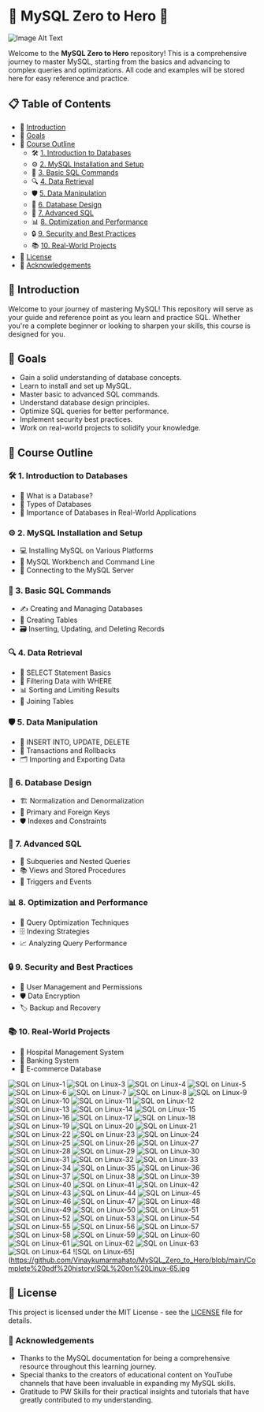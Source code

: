# 🔰 MySQL Zero to Hero 🚀
![Image Alt Text](https://github.com/Vinaykumarmahato/MySQL_Zero_to_Hero/blob/main/Logo%20(1).png)

Welcome to the **MySQL Zero to Hero** repository! This is a comprehensive journey to master MySQL, starting from the basics and advancing to complex queries and optimizations. All code and examples will be stored here for easy reference and practice.

## 📋 Table of Contents
- 🌟 [Introduction](#introduction)
- 🎯 [Goals](#goals)
- 📝 [Course Outline](#course-outline)
  - 🛠️ [1. Introduction to Databases](#1-introduction-to-databases)
  - ⚙️ [2. MySQL Installation and Setup](#2-mysql-installation-and-setup)
  - 📄 [3. Basic SQL Commands](#3-basic-sql-commands)
  - 🔍 [4. Data Retrieval](#4-data-retrieval)
  - 🛡️ [5. Data Manipulation](#5-data-manipulation)
  - 🧱 [6. Database Design](#6-database-design)
  - 🚀 [7. Advanced SQL](#7-advanced-sql)
  - 📊 [8. Optimization and Performance](#8-optimization-and-performance)
  - 🔒 [9. Security and Best Practices](#9-security-and-best-practices)
  - 📚 [10. Real-World Projects](#10-real-world-projects)
- 📜 [License](#license)
- 🙌 [Acknowledgements](#acknowledgements)

## 🌟 Introduction
Welcome to your journey of mastering MySQL! This repository will serve as your guide and reference point as you learn and practice SQL. Whether you're a complete beginner or looking to sharpen your skills, this course is designed for you.

## 🎯 Goals
- Gain a solid understanding of database concepts.
- Learn to install and set up MySQL.
- Master basic to advanced SQL commands.
- Understand database design principles.
- Optimize SQL queries for better performance.
- Implement security best practices.
- Work on real-world projects to solidify your knowledge.

## 📝 Course Outline

### 🛠️ 1. Introduction to Databases
- 📘 What is a Database?
- 📗 Types of Databases
- 📕 Importance of Databases in Real-World Applications

### ⚙️ 2. MySQL Installation and Setup
- 💻 Installing MySQL on Various Platforms
- 🔧 MySQL Workbench and Command Line
- 🔑 Connecting to the MySQL Server

### 📄 3. Basic SQL Commands
- ✍️ Creating and Managing Databases
- 📁 Creating Tables
- 🗃️ Inserting, Updating, and Deleting Records

### 🔍 4. Data Retrieval
- 🔎 SELECT Statement Basics
- 🧮 Filtering Data with WHERE
- 📊 Sorting and Limiting Results
- 🔗 Joining Tables

### 🛡️ 5. Data Manipulation
- 🧩 INSERT INTO, UPDATE, DELETE
- 🔄 Transactions and Rollbacks
- 🗂️ Importing and Exporting Data

### 🧱 6. Database Design
- 🏗️ Normalization and Denormalization
- 🔑 Primary and Foreign Keys
- 🛡️ Indexes and Constraints

### 🚀 7. Advanced SQL
- 🧠 Subqueries and Nested Queries
- 📚 Views and Stored Procedures
- 🧬 Triggers and Events

### 📊 8. Optimization and Performance
- 🚄 Query Optimization Techniques
- 🗄️ Indexing Strategies
- 📈 Analyzing Query Performance

### 🔒 9. Security and Best Practices
- 🔐 User Management and Permissions
- 🛡️ Data Encryption
- 🏷️ Backup and Recovery

### 📚 10. Real-World Projects
- 🏥 Hospital Management System
- 🏦 Banking System
- 🛒 E-commerce Database


![SQL on Linux-1](https://github.com/Vinaykumarmahato/MySQL_Zero_to_Hero/blob/main/Complete%20pdf%20history/SQL%20on%20Linux-1.jpg)
![SQL on Linux-3](https://github.com/Vinaykumarmahato/MySQL_Zero_to_Hero/blob/main/Complete%20pdf%20history/SQL%20on%20Linux-3.jpg)
![SQL on Linux-4](https://github.com/Vinaykumarmahato/MySQL_Zero_to_Hero/blob/main/Complete%20pdf%20history/SQL%20on%20Linux-4.jpg)
![SQL on Linux-5](https://github.com/Vinaykumarmahato/MySQL_Zero_to_Hero/blob/main/Complete%20pdf%20history/SQL%20on%20Linux-5.jpg)
![SQL on Linux-6](https://github.com/Vinaykumarmahato/MySQL_Zero_to_Hero/blob/main/Complete%20pdf%20history/SQL%20on%20Linux-6.jpg)
![SQL on Linux-7](https://github.com/Vinaykumarmahato/MySQL_Zero_to_Hero/blob/main/Complete%20pdf%20history/SQL%20on%20Linux-7.jpg)
![SQL on Linux-8](https://github.com/Vinaykumarmahato/MySQL_Zero_to_Hero/blob/main/Complete%20pdf%20history/SQL%20on%20Linux-8.jpg)
![SQL on Linux-9](https://github.com/Vinaykumarmahato/MySQL_Zero_to_Hero/blob/main/Complete%20pdf%20history/SQL%20on%20Linux-9.jpg)
![SQL on Linux-10](https://github.com/Vinaykumarmahato/MySQL_Zero_to_Hero/blob/main/Complete%20pdf%20history/SQL%20on%20Linux-10.jpg)
![SQL on Linux-11](https://github.com/Vinaykumarmahato/MySQL_Zero_to_Hero/blob/main/Complete%20pdf%20history/SQL%20on%20Linux-11.jpg)
![SQL on Linux-12](https://github.com/Vinaykumarmahato/MySQL_Zero_to_Hero/blob/main/Complete%20pdf%20history/SQL%20on%20Linux-12.jpg)
![SQL on Linux-13](https://github.com/Vinaykumarmahato/MySQL_Zero_to_Hero/blob/main/Complete%20pdf%20history/SQL%20on%20Linux-13.jpg)
![SQL on Linux-14](https://github.com/Vinaykumarmahato/MySQL_Zero_to_Hero/blob/main/Complete%20pdf%20history/SQL%20on%20Linux-14.jpg)
![SQL on Linux-15](https://github.com/Vinaykumarmahato/MySQL_Zero_to_Hero/blob/main/Complete%20pdf%20history/SQL%20on%20Linux-15.jpg)
![SQL on Linux-16](https://github.com/Vinaykumarmahato/MySQL_Zero_to_Hero/blob/main/Complete%20pdf%20history/SQL%20on%20Linux-16.jpg)
![SQL on Linux-17](https://github.com/Vinaykumarmahato/MySQL_Zero_to_Hero/blob/main/Complete%20pdf%20history/SQL%20on%20Linux-17.jpg)
![SQL on Linux-18](https://github.com/Vinaykumarmahato/MySQL_Zero_to_Hero/blob/main/Complete%20pdf%20history/SQL%20on%20Linux-18.jpg)
![SQL on Linux-19](https://github.com/Vinaykumarmahato/MySQL_Zero_to_Hero/blob/main/Complete%20pdf%20history/SQL%20on%20Linux-19.jpg)
![SQL on Linux-20](https://github.com/Vinaykumarmahato/MySQL_Zero_to_Hero/blob/main/Complete%20pdf%20history/SQL%20on%20Linux-20.jpg)
![SQL on Linux-21](https://github.com/Vinaykumarmahato/MySQL_Zero_to_Hero/blob/main/Complete%20pdf%20history/SQL%20on%20Linux-21.jpg)
![SQL on Linux-22](https://github.com/Vinaykumarmahato/MySQL_Zero_to_Hero/blob/main/Complete%20pdf%20history/SQL%20on%20Linux-22.jpg)
![SQL on Linux-23](https://github.com/Vinaykumarmahato/MySQL_Zero_to_Hero/blob/main/Complete%20pdf%20history/SQL%20on%20Linux-23.jpg)
![SQL on Linux-24](https://github.com/Vinaykumarmahato/MySQL_Zero_to_Hero/blob/main/Complete%20pdf%20history/SQL%20on%20Linux-24.jpg)
![SQL on Linux-25](https://github.com/Vinaykumarmahato/MySQL_Zero_to_Hero/blob/main/Complete%20pdf%20history/SQL%20on%20Linux-25.jpg)
![SQL on Linux-26](https://github.com/Vinaykumarmahato/MySQL_Zero_to_Hero/blob/main/Complete%20pdf%20history/SQL%20on%20Linux-26.jpg)
![SQL on Linux-27](https://github.com/Vinaykumarmahato/MySQL_Zero_to_Hero/blob/main/Complete%20pdf%20history/SQL%20on%20Linux-27.jpg)
![SQL on Linux-28](https://github.com/Vinaykumarmahato/MySQL_Zero_to_Hero/blob/main/Complete%20pdf%20history/SQL%20on%20Linux-28.jpg)
![SQL on Linux-29](https://github.com/Vinaykumarmahato/MySQL_Zero_to_Hero/blob/main/Complete%20pdf%20history/SQL%20on%20Linux-29.jpg)
![SQL on Linux-30](https://github.com/Vinaykumarmahato/MySQL_Zero_to_Hero/blob/main/Complete%20pdf%20history/SQL%20on%20Linux-30.jpg)
![SQL on Linux-31](https://github.com/Vinaykumarmahato/MySQL_Zero_to_Hero/blob/main/Complete%20pdf%20history/SQL%20on%20Linux-31.jpg)
![SQL on Linux-32](https://github.com/Vinaykumarmahato/MySQL_Zero_to_Hero/blob/main/Complete%20pdf%20history/SQL%20on%20Linux-32.jpg)
![SQL on Linux-33](https://github.com/Vinaykumarmahato/MySQL_Zero_to_Hero/blob/main/Complete%20pdf%20history/SQL%20on%20Linux-33.jpg)
![SQL on Linux-34](https://github.com/Vinaykumarmahato/MySQL_Zero_to_Hero/blob/main/Complete%20pdf%20history/SQL%20on%20Linux-34.jpg)
![SQL on Linux-35](https://github.com/Vinaykumarmahato/MySQL_Zero_to_Hero/blob/main/Complete%20pdf%20history/SQL%20on%20Linux-35.jpg)
![SQL on Linux-36](https://github.com/Vinaykumarmahato/MySQL_Zero_to_Hero/blob/main/Complete%20pdf%20history/SQL%20on%20Linux-36.jpg)
![SQL on Linux-37](https://github.com/Vinaykumarmahato/MySQL_Zero_to_Hero/blob/main/Complete%20pdf%20history/SQL%20on%20Linux-37.jpg)
![SQL on Linux-38](https://github.com/Vinaykumarmahato/MySQL_Zero_to_Hero/blob/main/Complete%20pdf%20history/SQL%20on%20Linux-38.jpg)
![SQL on Linux-39](https://github.com/Vinaykumarmahato/MySQL_Zero_to_Hero/blob/main/Complete%20pdf%20history/SQL%20on%20Linux-39.jpg)
![SQL on Linux-40](https://github.com/Vinaykumarmahato/MySQL_Zero_to_Hero/blob/main/Complete%20pdf%20history/SQL%20on%20Linux-40.jpg)
![SQL on Linux-41](https://github.com/Vinaykumarmahato/MySQL_Zero_to_Hero/blob/main/Complete%20pdf%20history/SQL%20on%20Linux-41.jpg)
![SQL on Linux-42](https://github.com/Vinaykumarmahato/MySQL_Zero_to_Hero/blob/main/Complete%20pdf%20history/SQL%20on%20Linux-42.jpg)
![SQL on Linux-43](https://github.com/Vinaykumarmahato/MySQL_Zero_to_Hero/blob/main/Complete%20pdf%20history/SQL%20on%20Linux-43.jpg)
![SQL on Linux-44](https://github.com/Vinaykumarmahato/MySQL_Zero_to_Hero/blob/main/Complete%20pdf%20history/SQL%20on%20Linux-44.jpg)
![SQL on Linux-45](https://github.com/Vinaykumarmahato/MySQL_Zero_to_Hero/blob/main/Complete%20pdf%20history/SQL%20on%20Linux-45.jpg)
![SQL on Linux-46](https://github.com/Vinaykumarmahato/MySQL_Zero_to_Hero/blob/main/Complete%20pdf%20history/SQL%20on%20Linux-46.jpg)
![SQL on Linux-47](https://github.com/Vinaykumarmahato/MySQL_Zero_to_Hero/blob/main/Complete%20pdf%20history/SQL%20on%20Linux-47.jpg)
![SQL on Linux-48](https://github.com/Vinaykumarmahato/MySQL_Zero_to_Hero/blob/main/Complete%20pdf%20history/SQL%20on%20Linux-48.jpg)
![SQL on Linux-49](https://github.com/Vinaykumarmahato/MySQL_Zero_to_Hero/blob/main/Complete%20pdf%20history/SQL%20on%20Linux-49.jpg)
![SQL on Linux-50](https://github.com/Vinaykumarmahato/MySQL_Zero_to_Hero/blob/main/Complete%20pdf%20history/SQL%20on%20Linux-50.jpg)
![SQL on Linux-51](https://github.com/Vinaykumarmahato/MySQL_Zero_to_Hero/blob/main/Complete%20pdf%20history/SQL%20on%20Linux-51.jpg)
![SQL on Linux-52](https://github.com/Vinaykumarmahato/MySQL_Zero_to_Hero/blob/main/Complete%20pdf%20history/SQL%20on%20Linux-52.jpg)
![SQL on Linux-53](https://github.com/Vinaykumarmahato/MySQL_Zero_to_Hero/blob/main/Complete%20pdf%20history/SQL%20on%20Linux-53.jpg)
![SQL on Linux-54](https://github.com/Vinaykumarmahato/MySQL_Zero_to_Hero/blob/main/Complete%20pdf%20history/SQL%20on%20Linux-54.jpg)
![SQL on Linux-55](https://github.com/Vinaykumarmahato/MySQL_Zero_to_Hero/blob/main/Complete%20pdf%20history/SQL%20on%20Linux-55.jpg)
![SQL on Linux-56](https://github.com/Vinaykumarmahato/MySQL_Zero_to_Hero/blob/main/Complete%20pdf%20history/SQL%20on%20Linux-56.jpg)
![SQL on Linux-57](https://github.com/Vinaykumarmahato/MySQL_Zero_to_Hero/blob/main/Complete%20pdf%20history/SQL%20on%20Linux-57.jpg)
![SQL on Linux-58](https://github.com/Vinaykumarmahato/MySQL_Zero_to_Hero/blob/main/Complete%20pdf%20history/SQL%20on%20Linux-58.jpg)
![SQL on Linux-59](https://github.com/Vinaykumarmahato/MySQL_Zero_to_Hero/blob/main/Complete%20pdf%20history/SQL%20on%20Linux-59.jpg)
![SQL on Linux-60](https://github.com/Vinaykumarmahato/MySQL_Zero_to_Hero/blob/main/Complete%20pdf%20history/SQL%20on%20Linux-60.jpg)
![SQL on Linux-61](https://github.com/Vinaykumarmahato/MySQL_Zero_to_Hero/blob/main/Complete%20pdf%20history/SQL%20on%20Linux-61.jpg)
![SQL on Linux-62](https://github.com/Vinaykumarmahato/MySQL_Zero_to_Hero/blob/main/Complete%20pdf%20history/SQL%20on%20Linux-62.jpg)
![SQL on Linux-63](https://github.com/Vinaykumarmahato/MySQL_Zero_to_Hero/blob/main/Complete%20pdf%20history/SQL%20on%20Linux-63.jpg)
![SQL on Linux-64](https://github.com/Vinaykumarmahato/MySQL_Zero_to_Hero/blob/main/Complete%20pdf%20history/SQL%20on%20Linux-64.jpg)
![SQL on Linux-65](https://github.com/Vinaykumarmahato/MySQL_Zero_to_Hero/blob/main/Complete%20pdf%20history/SQL%20on%20Linux-65.jpg
## 📜 License
This project is licensed under the MIT License - see the [LICENSE](LICENSE) file for details.

### 🙌 Acknowledgements
- Thanks to the MySQL documentation for being a comprehensive resource throughout this learning journey.
- Special thanks to the creators of educational content on YouTube channels that have been invaluable in expanding my MySQL skills.
- Gratitude to PW Skills for their practical insights and tutorials that have greatly contributed to my understanding.

